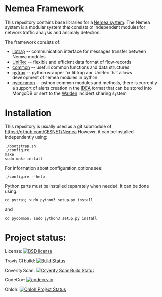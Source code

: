 Nemea Framework
===============

This repository contains base libraries for a [Nemea system](https://github.com/CESNET/Nemea).
The Nemea system is a modular system that consists of 
independent modules for network traffic analysis and anomaly
detection.

The framework consists of:
 * [libtrap](./libtrap) -- communication interface for messages transfer between Nemea modules
 * [UniRec](./unirec) -- flexible and efficient data format of flow-records
 * [common](./common) -- usefull common functions and data structures
 * [pytrap](./pytrap) -- python wrapper for libtrap and UniRec that allows development of nemea modules in python
 * [pycommon](./pycommon) -- python common modules and methods, there is currently a support of alerts creation in the [IDEA](https://idea.cesnet.cz/en/index) format that can be stored into MongoDB or sent to the [Warden](https://wardenw.cesnet.cz/) incident sharing system


Installation
============

This repository is usually used as a git submodule of https://github.com/CESNET/Nemea
However, it can be installed independently using:

```
./bootstrap.sh
./configure
make
sudo make install
```

For information about configuration options see:
```
./configure --help
```

Python parts must be installed separately when needed.
It can be done using:

```
cd pytrap; sudo python3 setup.py install
```
and
```
cd pycommon; sudo python3 setup.py install
```

Project status:
===============

License: [![BSD license](https://img.shields.io/badge/License-BSD-blue.svg)](https://opensource.org/licenses/BSD-3-Clause)

Travis CI build: [![Build Status](https://travis-ci.org/CESNET/Nemea-Framework.svg?branch=master)](https://travis-ci.org/CESNET/Nemea-Framework)

Coverity Scan: [![Coverity Scan Build Status](https://scan.coverity.com/projects/6189/badge.svg)](https://scan.coverity.com/projects/6189)

CodeCov: [![codecov.io](https://codecov.io/github/CESNET/Nemea-Framework/coverage.svg?branch=master)](https://codecov.io/github/CESNET/Nemea-Framework?branch=master)

Ohloh: [![Ohloh Project Status](https://www.openhub.net/p/nemea-framework/widgets/project_thin_badge.gif)](https://www.openhub.net/p/nemea-framework)

